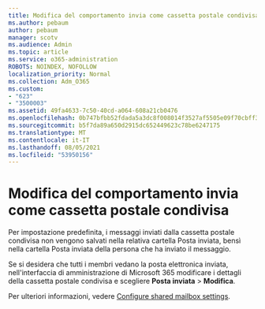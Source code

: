 ```yaml
---
title: Modifica del comportamento invia come cassetta postale condivisa
ms.author: pebaum
author: pebaum
manager: scotv
ms.audience: Admin
ms.topic: article
ms.service: o365-administration
ROBOTS: NOINDEX, NOFOLLOW
localization_priority: Normal
ms.collection: Adm_O365
ms.custom:
- "623"
- "3500003"
ms.assetid: 49fa4633-7c50-40cd-a064-608a21cb0476
ms.openlocfilehash: 0b747bfbb52fdada5a3dc8f008014f3527af5505e09f70cbff3e33ad01a4248e
ms.sourcegitcommit: b5f7da89a650d2915dc652449623c78be6247175
ms.translationtype: MT
ms.contentlocale: it-IT
ms.lasthandoff: 08/05/2021
ms.locfileid: "53950156"
---
```

# <a name="changing-shared-mailbox-send-as-behavior"></a>Modifica del comportamento invia come cassetta postale condivisa

Per impostazione predefinita, i messaggi inviati dalla cassetta postale condivisa non vengono salvati nella relativa cartella Posta inviata, bensì nella cartella Posta inviata della persona che ha inviato il messaggio.
  
Se si desidera che tutti i membri vedano la posta elettronica inviata, nell'interfaccia di amministrazione di Microsoft 365 modificare i dettagli della cassetta postale condivisa e scegliere **Posta inviata** \> **Modifica**.
  
Per ulteriori informazioni, vedere [Configure shared mailbox settings](https://docs.microsoft.com/microsoft-365/admin/email/configure-a-shared-mailbox#allow-everyone-to-see-the-sent-email-the-replies).
  